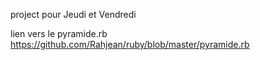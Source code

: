 project pour Jeudi et Vendredi


lien vers le pyramide.rb https://github.com/Rahjean/ruby/blob/master/pyramide.rb

